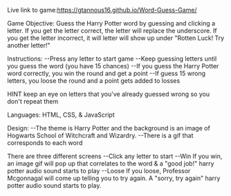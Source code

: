 Live link to game:https://gtannous16.github.io/Word-Guess-Game/

Game Objective: Guess the Harry Potter word by guessing and clicking a letter. If you get the letter correct, the letter will replace the underscore. If you get the letter incorrect, it will letter will show up under "Rotten Luck! Try another letter!"

Instructions: --Press any letter to start game --Keep guessing letters until you guess the word (you have 15 chances) --If you guess the Harry Potter word correctly, you win the round and get a point --If guess 15 wrong letters, you loose the round and a point gets added to losses

HINT keep an eye on letters that you've already guessed wrong so you don't repeat them

Languages: HTML, CSS, & JavaScript

Design: --The theme is Harry Potter and the background is an image of Hogwarts School of Witchcraft and Wizardry. --There is a gif that corresponds to each word

There are three different screens --Click any letter to start --Win If you win, an image gif will pop up that correlates to the word & a "good job!" harry potter audio sound starts to play --Loose If you loose, Professor Mcgonnagal will come up telling you to try again. A "sorry, try again" harry potter audio sound starts to play.
